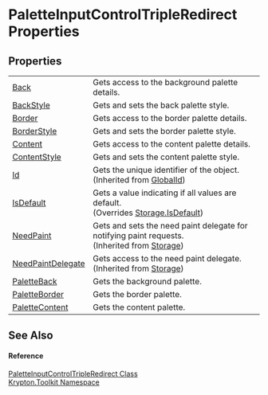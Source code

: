 # PaletteInputControlTripleRedirect Properties




## Properties
<table>
<tr>
<td><a href="95b13aa5-5cc3-11ed-f35f-d92cffafcdd7.md">Back</a></td>
<td>Gets access to the background palette details.</td></tr>
<tr>
<td><a href="feb29f2d-b15b-b3c6-b712-7a5a6dce4e2c.md">BackStyle</a></td>
<td>Gets and sets the back palette style.</td></tr>
<tr>
<td><a href="e5318f4c-8949-2617-7cea-78ac5e8877b3.md">Border</a></td>
<td>Gets access to the border palette details.</td></tr>
<tr>
<td><a href="6d23ac49-6010-3e83-33e6-c1bba03e63f2.md">BorderStyle</a></td>
<td>Gets and sets the border palette style.</td></tr>
<tr>
<td><a href="446a6787-e7f7-f56a-a293-efb8e1a99e1f.md">Content</a></td>
<td>Gets access to the content palette details.</td></tr>
<tr>
<td><a href="cbeb8199-4706-9cd8-9d18-f238c58426e1.md">ContentStyle</a></td>
<td>Gets and sets the content palette style.</td></tr>
<tr>
<td><a href="71a6846f-bfb6-fb58-b361-6b43ae0583a8.md">Id</a></td>
<td>Gets the unique identifier of the object.<br />(Inherited from <a href="9ef2ca3a-e03e-8927-105a-2f9a6fbdf849.md">GlobalId</a>)</td></tr>
<tr>
<td><a href="18228d2f-924a-934c-0c9c-68d547a5890b.md">IsDefault</a></td>
<td>Gets a value indicating if all values are default.<br />(Overrides <a href="bbc0e831-9474-3bce-65dc-0625d793d8c1.md">Storage.IsDefault</a>)</td></tr>
<tr>
<td><a href="097a0f47-e60c-4bf7-802c-8391c6d8feff.md">NeedPaint</a></td>
<td>Gets and sets the need paint delegate for notifying paint requests.<br />(Inherited from <a href="8406cf55-79a3-e579-4094-be084e489431.md">Storage</a>)</td></tr>
<tr>
<td><a href="879ca7f2-32c5-8581-44f2-c7aee6491db2.md">NeedPaintDelegate</a></td>
<td>Gets access to the need paint delegate.<br />(Inherited from <a href="8406cf55-79a3-e579-4094-be084e489431.md">Storage</a>)</td></tr>
<tr>
<td><a href="b7816a71-7aea-7602-3bf9-922ab57d37f1.md">PaletteBack</a></td>
<td>Gets the background palette.</td></tr>
<tr>
<td><a href="182501d1-3177-e491-050d-255df99f95d2.md">PaletteBorder</a></td>
<td>Gets the border palette.</td></tr>
<tr>
<td><a href="1f007e50-9a36-ed97-9a95-ff48fee96829.md">PaletteContent</a></td>
<td>Gets the content palette.</td></tr>
</table>

## See Also


#### Reference
<a href="486763f0-bb26-a4a9-39e3-44ac06598f8e.md">PaletteInputControlTripleRedirect Class</a>  
<a href="79d2eac2-21f4-54ff-7552-b20c33c30600.md">Krypton.Toolkit Namespace</a>  
